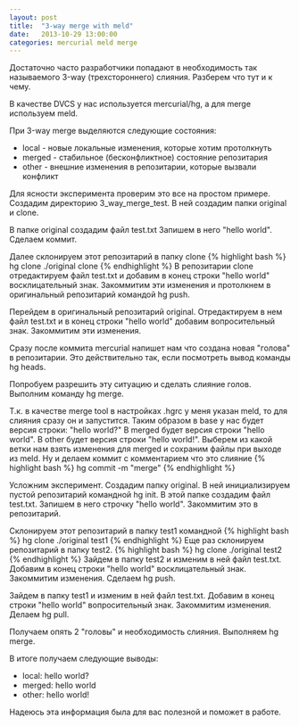 ```yaml
---
layout: post
title:  "3-way merge with meld"
date:   2013-10-29 13:00:00
categories: mercurial meld merge
---
```


Достаточно часто разработчики попадают в необходимость так называемого 3-way (трехстороннего) слияния. 
Разберем что тут и к чему.

В качестве DVCS у нас используется mercurial/hg, а для merge используем meld.

При 3-way merge выделяются следующие состояния:

+ local - новые локальные изменения, которые хотим протолкнуть
+ merged - стабильное (бесконфликтное) состояние репозитария
+ other - внешние изменения в репозитарии, которые вызвали конфликт

Для яcности эксперимента проверим это все на простом примере.
Создадим директорию 3_way_merge_test. В ней создадим папки original и clone.

В папке original создадим файл test.txt
Запишем в него "hello world". Сделаем коммит.

Далее склонируем этот репозитарий в папку clone
{% highlight bash %}
hg clone ./original clone
{% endhighlight %}
В репозитарии clone отредактируем файл test.txt и добавим в конец строки "hello world" восклицательный знак.
Закоммитим эти изменения и протолкнем в оригинальный репозитарий командой hg push.

Перейдем в оригинальный репозитарий original.
Отредактируем в нем файл test.txt и в конец строки "hello world" добавим вопросительный знак.
Закоммитим эти изменения.

Сразу после коммита mercurial напишет нам что создана новая "голова" в репозитарии.
Это действительно так, если посмотреть вывод команды hg heads.

Попробуем разрешить эту ситуацию и сделать слияние голов. Выполним команду hg merge.

Т.к. в качестве merge tool в настройках .hgrc у меня указан meld, то для слияния сразу он и запустится.
Таким образом в base у нас будет версия строки: "hello world?"
В merged будет версия строки "hello world". 
В other будет версия строки "hello world!".
Выберем из какой ветки нам взять изменения для merged и сохраним файлы при выходе из meld.
Ну и делаем коммит с комментарием что это слияние
{% highlight bash %}
hg commit -m "merge"
{% endhighlight %}


Усложним эксперимент. Создадим папку original. В ней инициализируем пустой репозитарий командной hg init.
В этой папке создадим файл test.txt. Запишем в него строчку "hello world". Закоммитим это в репозитарий.

Склонируем этот репозитарий в папку test1 командной
{% highlight bash %}
hg clone ./original test1
{% endhighlight %}
Еще раз склонируем репозитарий в папку test2.
{% highlight bash %}
hg clone ./original test2
{% endhighlight %}
Зайдем в папку test2 и изменим в ней файл test.txt. Добавим в конец строки "hello world" восклицательный знак.
Закоммитим изменения.
Сделаем hg push.

Зайдем в папку test1 и изменим в ней файл test.txt. Добавим в конец строки "hello world" вопросительный знак.
Закоммитим изменения.
Делаем hg pull. 

Получаем опять 2 "головы" и необходимость слияния.
Выполняем hg merge.

В итоге получаем следующие выводы:
+ local: hello world?
+ merged: hello world
+ other: hello world!

Надеюсь эта информация была для вас полезной и поможет в работе.

